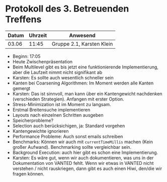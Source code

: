 # Protokoll des 3. Betreuenden Treffens

Datum | Uhrzeit | Anwesend
------|---------|---------
03.06 | 11:45   | Gruppe 2.1, Karsten Klein

 - Beginn: 17:05
 - Heute Zwischenpräsentation
 - Beim Multilevel gibt es bis jetzt eine funktionierende Implementierung, aber die Laufzeit nimmt nicht signifikant ab
 - Karsten: Es sollte auch wesentlich schneller sein
 - Kanten bei Coarsening Algorithmen: Im Moment werden alle Kanten gemergt
 - Karsten: Das ist sinnvoll, man kann über ein Kantengewicht nachdenken (verschieden Strategien). Anfangen mit erster Option.
 - Stress-Minimization ist im Moment zu langsam.
 - Erstmal Breitensuche implementieren
 - Layouts nach einzelnen Schritten ausgeben
 - Speicherprobleme?
 - Selection auch berücksichigen, ja: Standard vorgehen
 - Kantengewichte ignorieren
 - Performance Probleme: Auch sonst emails schreiben
 - Benchmarks: Können wir auch mit `currentTimeMillis` machen (Kein großer Aufwand). Benchmarking sollte vergleichbar sein.
 - Background Execution: auch hier gibt es schon eine Implementierung.
 - Karsten: Es wäre gut, wenn wir auch dokumentieren, was uns in der Dokumentation von VANTED fehlt. Wenn wir etwas in VANTED nicht verstehen / nicht rauskriegen, dann gibt es auch einen Hiwi, den/die wir fragen können.

